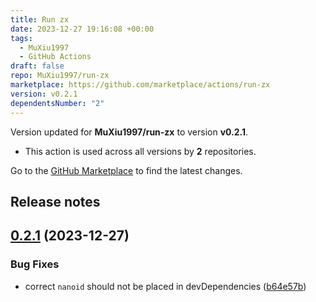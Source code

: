 ```yaml
---
title: Run zx
date: 2023-12-27 19:16:08 +00:00
tags:
  - MuXiu1997
  - GitHub Actions
draft: false
repo: MuXiu1997/run-zx
marketplace: https://github.com/marketplace/actions/run-zx
version: v0.2.1
dependentsNumber: "2"
---
```



Version updated for **MuXiu1997/run-zx** to version **v0.2.1**.
- This action is used across all versions by **2** repositories.

Go to the [GitHub Marketplace](https://github.com/marketplace/actions/run-zx) to find the latest changes.

## Release notes

## [0.2.1](https://github.com/MuXiu1997/run-zx/compare/v0.2.0...v0.2.1) (2023-12-27)


### Bug Fixes

* correct `nanoid` should not be placed in devDependencies ([b64e57b](https://github.com/MuXiu1997/run-zx/commit/b64e57bcdd0abf995f75f85bd24290b054efb87f))
